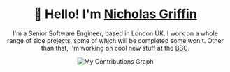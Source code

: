 <h1 align="center">
  👋 Hello! I'm <a href="https://nicholasgriffin.dev" target="_blank">Nicholas Griffin</a>
</h1>

<p align="center">
  I'm a Senior Software Engineer, based in London UK. I work on a whole range of side projects, some of which will be completed some won't. Other than that, I'm working on cool new stuff at the <a href="http://github.com/bbc">BBC</a>.
</p>

<p align="center">
  <picture>
    <source media="(prefers-color-scheme: dark)" srcset="https://nicholasgriffintn.github.io/nicholasgriffintn/github-contribution-grid-snake-dark.svg">
    <source media="(prefers-color-scheme: light)" srcset="https://nicholasgriffintn.github.io/nicholasgriffintn/github-contribution-grid-snake.svg">
    <img alt="My Contributions Graph" src="https://nicholasgriffintn.github.io/nicholasgriffintn/github-contribution-grid-snake.svg">
  </picture>
</p>
